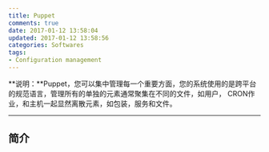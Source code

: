 ```yaml
---
title: Puppet
comments: true
date: 2017-01-12 13:58:04
updated: 2017-01-12 13:58:56
categories: Softwares
tags:
- Configuration management
---
```


**说明：**Puppet，您可以集中管理每一个重要方面，您的系统使用的是跨平台的规范语言，管理所有的单独的元素通常聚集在不同的文件，如用户， CRON作业，和主机一起显然离散元素，如包装，服务和文件。
<!-- more -->



---
## 简介




